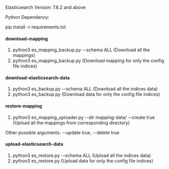 Elasticsearch Version: 7.6.2 and above

Python Dependency:

pip install -r requirements.txt


#### download-mapping

1. python3 es_mapping_backup.py --schema ALL (Download all the mappings)
2. python3 es_mapping_backup.py (Download mapping for only the config file indices)


#### download-elasticsearch-data

1. python3 es_backup.py --schema ALL (Download all the indices data)
2. python3 es_backup.py (Download data for only the config file indices)


#### restore-mapping

1. python3 es_mapping_uploader.py --dir mapping-data/ --create true (Upload all the mappings from corresponding directory)

Other possible arguments: --update true, --delete true


#### upload-elasticsearch-data

1. python3 es_restore.py --schema ALL (Upload all the indices data)
2. python3 es_restore.py (Upload data for only the config file indices)
